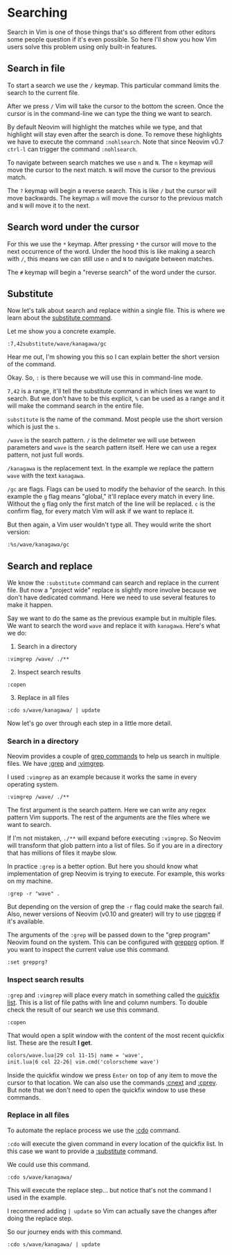 # Searching

Search in Vim is one of those things that's so different from other editors some people question if it's even possible. So here I'll show you how Vim users solve this problem using only built-in features.

## Search in file

To start a search we use the `/` keymap. This particular command limits the search to the current file.

After we press `/` Vim will take the cursor to the bottom the screen. Once the cursor is in the command-line we can type the thing we want to search.

By default Neovim will highlight the matches while we type, and that highlight will stay even after the search is done. To remove these highlights we have to execute the command `:nohlsearch`. Note that since Neovim v0.7 `ctrl-l` can trigger the command `:nohlsearch`.

To navigate between search matches we use `n` and `N`. The `n` keymap will move the cursor to the next match. `N` will move the cursor to the previous match.

The `?` keymap will begin a reverse search. This is like `/` but the cursor will move backwards. The keymap `n` will move the cursor to the previous match and `N` will move it to the next.

## Search word under the cursor

For this we use the `*` keymap. After pressing `*` the cursor will move to the next occurrence of the word. Under the hood this is like making a search with `/`, this means we can still use `n` and `N` to navigate between matches.

The `#` keymap will begin a "reverse search" of the word under the cursor.

## Substitute

Now let's talk about search and replace within a single file. This is where we learn about the [substitute command](https://neovim.io/doc/user/usr_10.html#_substitution).

Let me show you a concrete example.

```vim
:7,42substitute/wave/kanagawa/gc
```

Hear me out, I'm showing you this so I can explain better the short version of the command.

Okay. So, `:` is there because we will use this in command-line mode.

`7,42` is a range, it'll tell the substitute command in which lines we want to search. But we don't have to be this explicit, `%` can be used as a range and it will make the command search in the entire file.

`substitute` is the name of the command. Most people use the short version which is just the `s`.

`/wave` is the search pattern. `/` is the delimeter we will use between parameters and `wave` is the search pattern itself. Here we can use a regex pattern, not just full words.

`/kanagawa` is the replacement text. In the example we replace the pattern `wave` with the text `kanagawa`.

`/gc` are flags. Flags can be used to modify the behavior of the search. In this example the `g` flag means "global," it'll replace every match in every line. Without the `g` flag only the first match of the line will be replaced. `c` is the confirm flag, for every match Vim will ask if we want to replace it.

But then again, a Vim user wouldn't type all. They would write the short version:

```vim
:%s/wave/kanagawa/gc
```

## Search and replace

We know the `:substitute` command can search and replace in the current file. But now a "project wide" replace is slightly more involve because we don't have dedicated command. Here we need to use several features to make it happen.

Say we want to do the same as the previous example but in multiple files. We want to search the word `wave` and replace it with `kanagawa`. Here's what we do:

1. Search in a directory

```vim
:vimgrep /wave/ ./**
```

2. Inspect search results

```vim
:copen
```

3. Replace in all files

```vim
:cdo s/wave/kanagawa/ | update
```

Now let's go over through each step in a little more detail.

### Search in a directory

Neovim provides a couple of [grep commands](https://neovim.io/doc/user/quickfix.html#grep) to help us search in multiple files. We have [:grep](https://neovim.io/doc/user/quickfix.html#%3Agrep) and [:vimgrep](https://neovim.io/doc/user/quickfix.html#%3Avimgrep).

I used `:vimgrep` as an example because it works the same in every operating system.

```vim
:vimgrep /wave/ ./**
```

The first argument is the search pattern. Here we can write any regex pattern Vim supports. The rest of the arguments are the files where we want to search.

If I'm not mistaken, `./**` will expand before executing `:vimgrep`. So Neovim will transform that glob pattern into a list of files. So if you are in a directory that has millions of files it maybe slow.

In practice `:grep` is a better option. But here you should know what implementation of grep Neovim is trying to execute. For example, this works on my machine.

```vim
:grep -r "wave" .
```

But depending on the version of grep the `-r` flag could make the search fail. Also, newer versions of Neovim (v0.10 and greater) will try to use [ripgrep](https://github.com/BurntSushi/ripgrep) if it's available.

The arguments of the `:grep` will be passed down to the "grep program" Neovim found on the system. This can be configured with [grepprg](https://neovim.io/doc/user/options.html#'grepprg') option. If you want to inspect the current value use this command.

```vim
:set grepprg?
```

### Inspect search results

`:grep` and `:vimgrep` will place every match in something called the [quickfix list](https://neovim.io/doc/user/quickfix.html#Quickfix). This is a list of file paths with line and column numbers. To double check the result of our search we use this command.

```vim
:copen
```

That would open a split window with the content of the most recent quickfix list. These are the result **I get**.

```txt
colors/wave.lua|29 col 11-15| name = 'wave',
init.lua|6 col 22-26| vim.cmd('colorscheme wave')
```

Inside the quickfix window we press `Enter` on top of any item to move the cursor to that location. We can also use the commands [:cnext](https://neovim.io/doc/user/quickfix.html#%3Acnext) and [:cprev](https://neovim.io/doc/user/quickfix.html#%3Acprev). But note that we don't need to open the quickfix window to use these commands.

### Replace in all files

To automate the replace process we use the [:cdo](https://neovim.io/doc/user/quickfix.html#%3Acdo) command.

`:cdo` will execute the given command in every location of the quickfix list. In this case we want to provide a [:substitute](https://neovim.io/doc/user/change.html#%3Asubstitute) command.

We could use this command.

```vim
:cdo s/wave/kanagawa/
```

This will execute the replace step... but notice that's not the command I used in the example.

I recommend adding `| update` so Vim can actually save the changes after doing the replace step.

So our journey ends with this command.

```vim
:cdo s/wave/kanagawa/ | update
```

